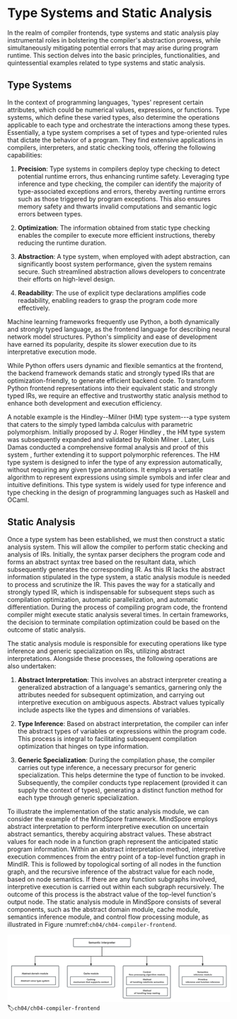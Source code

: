 # Type Systems and Static Analysis

In the realm of compiler frontends, type systems and static analysis
play instrumental roles in bolstering the compiler's abstraction
prowess, while simultaneously mitigating potential errors that may arise
during program runtime. This section delves into the basic principles,
functionalities, and quintessential examples related to type systems and
static analysis.

## Type Systems

In the context of programming languages, 'types' represent certain
attributes, which could be numerical values, expressions, or functions.
Type systems, which define these varied types, also determine the
operations applicable to each type and orchestrate the interactions
among these types. Essentially, a type system comprises a set of types
and type-oriented rules that dictate the behavior of a program. They
find extensive applications in compilers, interpreters, and static
checking tools, offering the following capabilities:

1.  **Precision**: Type systems in compilers deploy type checking to
    detect potential runtime errors, thus enhancing runtime safety.
    Leveraging type inference and type checking, the compiler can
    identify the majority of type-associated exceptions and errors,
    thereby averting runtime errors such as those triggered by program
    exceptions. This also ensures memory safety and thwarts invalid
    computations and semantic logic errors between types.

2.  **Optimization**: The information obtained from static type checking
    enables the compiler to execute more efficient instructions, thereby
    reducing the runtime duration.

3.  **Abstraction**: A type system, when employed with adept
    abstraction, can significantly boost system performance, given the
    system remains secure. Such streamlined abstraction allows
    developers to concentrate their efforts on high-level design.

4.  **Readability**: The use of explicit type declarations amplifies
    code readability, enabling readers to grasp the program code more
    effectively.

Machine learning frameworks frequently use Python, a both dynamically
and strongly typed language, as the frontend language for describing
neural network model structures. Python's simplicity and ease of
development have earned its popularity, despite its slower execution due
to its interpretative execution mode.

While Python offers users dynamic and flexible semantics at the
frontend, the backend framework demands static and strongly typed IRs
that are optimization-friendly, to generate efficient backend code. To
transform Python frontend representations into their equivalent static
and strongly typed IRs, we require an effective and trustworthy static
analysis method to enhance both development and execution efficiency.

A notable example is the Hindley--Milner (HM) type system---a type
system that caters to the simply typed lambda calculus with parametric
polymorphism. Initially proposed by J. Roger Hindley , the HM type
system was subsequently expanded and validated by Robin Milner . Later,
Luis Damas conducted a comprehensive formal analysis and proof of this
system , further extending it to support polymorphic references. The HM
type system is designed to infer the type of any expression
automatically, without requiring any given type annotations. It employs
a versatile algorithm to represent expressions using simple symbols and
infer clear and intuitive definitions. This type system is widely used
for type inference and type checking in the design of programming
languages such as Haskell and OCaml.

## Static Analysis

Once a type system has been established, we must then construct a static
analysis system. This will allow the compiler to perform static checking
and analysis of IRs. Initially, the syntax parser deciphers the program
code and forms an abstract syntax tree based on the resultant data,
which subsequently generates the corresponding IR. As this IR lacks the
abstract information stipulated in the type system, a static analysis
module is needed to process and scrutinize the IR. This paves the way
for a statically and strongly typed IR, which is indispensable for
subsequent steps such as compilation optimization, automatic
parallelization, and automatic differentiation. During the process of
compiling program code, the frontend compiler might execute static
analysis several times. In certain frameworks, the decision to terminate
compilation optimization could be based on the outcome of static
analysis.

The static analysis module is responsible for executing operations like
type inference and generic specialization on IRs, utilizing abstract
interpretations. Alongside these processes, the following operations are
also undertaken:

1.  **Abstract Interpretation**: This involves an abstract interpreter
    creating a generalized abstraction of a language's semantics,
    garnering only the attributes needed for subsequent optimization,
    and carrying out interpretive execution on ambiguous aspects.
    Abstract values typically include aspects like the types and
    dimensions of variables.

2.  **Type Inference**: Based on abstract interpretation, the compiler
    can infer the abstract types of variables or expressions within the
    program code. This process is integral to facilitating subsequent
    compilation optimization that hinges on type information.

3.  **Generic Specialization**: During the compilation phase, the
    compiler carries out type inference, a necessary precursor for
    generic specialization. This helps determine the type of function to
    be invoked. Subsequently, the compiler conducts type replacement
    (provided it can supply the context of types), generating a distinct
    function method for each type through generic specialization.

To illustrate the implementation of the static analysis module, we can
consider the example of the MindSpore framework. MindSpore employs
abstract interpretation to perform interpretive execution on uncertain
abstract semantics, thereby acquiring abstract values. These abstract
values for each node in a function graph represent the anticipated
static program information. Within an abstract interpretation method,
interpretive execution commences from the entry point of a top-level
function graph in MindIR. This is followed by topological sorting of all
nodes in the function graph, and the recursive inference of the abstract
value for each node, based on node semantics. If there are any function
subgraphs involved, interpretive execution is carried out within each
subgraph recursively. The outcome of this process is the abstract value
of the top-level function's output node. The static analysis module in
MindSpore consists of several components, such as the abstract domain
module, cache module, semantics inference module, and control flow
processing module, as illustrated in
Figure :numref:`ch04/ch04-compiler-frontend`.

![Static analysismodule](../img/ch04/static_analysis_module.png)
:label:`ch04/ch04-compiler-frontend`
